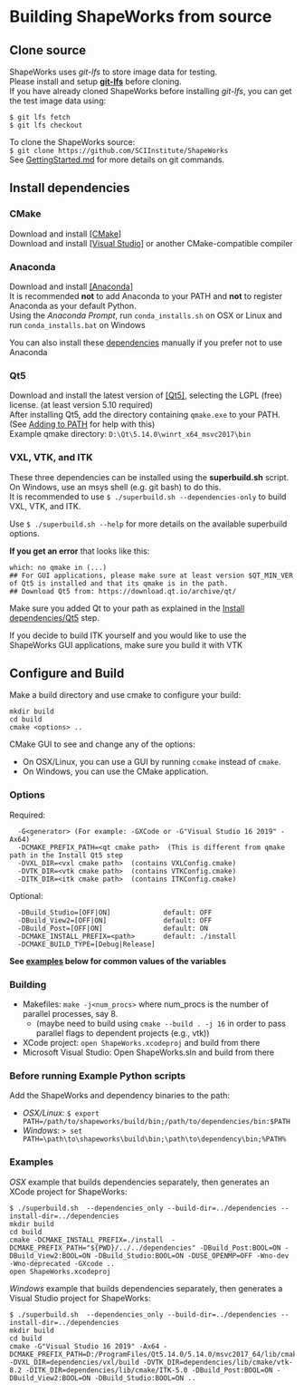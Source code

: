 # Building ShapeWorks from source

## Clone source

ShapeWorks uses *git-lfs* to store image data for testing.  
Please install and setup **[git-lfs](https://github.com/git-lfs/git-lfs/wiki/Installation)** before cloning.  
If you have already cloned ShapeWorks before installing *git-lfs*, you can get the test image data using:  
```
$ git lfs fetch
$ git lfs checkout
```

To clone the ShapeWorks source:  
`$ git clone https://github.com/SCIInstitute/ShapeWorks`  
See [GettingStarted.md](GettingStarted.md#source-and-branches) for more details on git commands.  


## Install dependencies

### CMake
Download and install [[CMake]](https://cmake.org/)  
Download and install [[Visual Studio]](https://visualstudio.microsoft.com/) or another CMake-compatible compiler  

### Anaconda
Download and install [[Anaconda]](https://www.anaconda.com/)  
It is recommended **not** to add Anaconda to your PATH and **not** to register Anaconda as your default Python.  
Using the *Anaconda Prompt*, run `conda_installs.sh` on OSX or Linux and run `conda_installs.bat` on Windows  

You can also install these [dependencies](deps.txt) manually if you prefer not to use Anaconda  

### Qt5  
Download and install the latest version of [[Qt5]](https://download.qt.io/archive/qt/), selecting the LGPL (free) license. (at least version 5.10 required)  
After installing Qt5, add the directory containing `qmake.exe` to your PATH. (See [Adding to PATH](GettingStarted.md#PATH-environment-variable) for help with this)  
Example qmake directory: `D:\Qt\5.14.0\winrt_x64_msvc2017\bin`  

### VXL, VTK, and ITK
These three dependencies can be installed using the **superbuild.sh** script.  
On Windows, use an msys shell (e.g. git bash) to do this.  
It is recommended to use `$ ./superbuild.sh --dependencies-only` to build VXL, VTK, and ITK.  

Use `$ ./superbuild.sh --help` for more details on the available superbuild options.  

**If you get an error** that looks like this:  
```
which: no qmake in (...)
## For GUI applications, please make sure at least version $QT_MIN_VER of Qt5 is installed and that its qmake is in the path.
## Download Qt5 from: https://download.qt.io/archive/qt/
```
Make sure you added Qt to your path as explained in the [Install dependencies/Qt5](#Qt5) step.  

If you decide to build ITK yourself and you would like to use the ShapeWorks GUI applications, make sure you build it with VTK  


## Configure and Build  
Make a build directory and use cmake to configure your build:  
```
mkdir build
cd build
cmake <options> ..
```
CMake GUI to see and change any of the options:
- On OSX/Linux, you can use a GUI by running `ccmake` instead of `cmake`.  
- On Windows, you can use the CMake application.  

### Options
Required:  
```
  -G<generator> (For example: -GXCode or -G"Visual Studio 16 2019" -Ax64)
  -DCMAKE_PREFIX_PATH=<qt cmake path>  (This is different from qmake path in the Install Qt5 step
  -DVXL_DIR=<vxl cmake path>  (contains VXLConfig.cmake)
  -DVTK_DIR=<vtk cmake path>  (contains VTKConfig.cmake)
  -DITK_DIR=<itk cmake path>  (contains ITKConfig.cmake)
```
Optional:
```
  -DBuild_Studio=[OFF|ON]             default: OFF
  -DBuild_View2=[OFF|ON]              default: OFF
  -DBuild_Post=[OFF|ON]               default: ON
  -DCMAKE_INSTALL_PREFIX=<path>       default: ./install
  -DCMAKE_BUILD_TYPE=[Debug|Release]  
```
**See [examples](#Examples) below for common values of the variables**  

### Building
- Makefiles: `make -j<num_procs>` where num_procs is the number of parallel processes, say 8.  
    - (maybe need to build using `cmake --build . -j 16` in order to pass parallel flags to dependent projects (e.g., vtk))  
- XCode project: `open ShapeWorks.xcodeproj` and build from there  
- Microsoft Visual Studio: Open ShapeWorks.sln and build from there  

### Before running Example Python scripts
Add the ShapeWorks and dependency binaries to the path:  
- *OSX/Linux:* `$ export PATH=/path/to/shapeworks/build/bin;/path/to/dependencies/bin:$PATH`  
- *Windows*: `> set PATH=\path\to\shapeworks\build\bin;\path\to\dependency\bin;%PATH%`  

### Examples
*OSX* example that builds dependencies separately, then generates an XCode project for ShapeWorks:  
```
$ ./superbuild.sh  --dependencies_only --build-dir=../dependencies --install-dir=../dependencies
mkdir build
cd build
cmake -DCMAKE_INSTALL_PREFIX=./install  -DCMAKE_PREFIX_PATH="${PWD}/../../dependencies" -DBuild_Post:BOOL=ON -DBuild_View2:BOOL=ON -DBuild_Studio:BOOL=ON -DUSE_OPENMP=OFF -Wno-dev -Wno-deprecated -GXcode ..
open ShapeWorks.xcodeproj
```

*Windows* example that builds dependencies separately, then generates a Visual Studio project for ShapeWorks:  
```
$ ./superbuild.sh  --dependencies_only --build-dir=../dependencies --install-dir=../dependencies
mkdir build
cd build
cmake -G"Visual Studio 16 2019" -Ax64 -DCMAKE_PREFIX_PATH=D:/ProgramFiles/Qt5.14.0/5.14.0/msvc2017_64/lib/cmake -DVXL_DIR=dependencies/vxl/build -DVTK_DIR=dependencies/lib/cmake/vtk-8.2 -DITK_DIR=dependencies/lib/cmake/ITK-5.0 -DBuild_Post:BOOL=ON -DBuild_View2:BOOL=ON -DBuild_Studio:BOOL=ON ..
```
